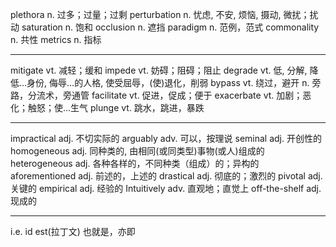 plethora                    n.          过多；过量；过剩
perturbation                n.          忧虑, 不安, 烦恼, 摄动, 微扰；扰动
saturation                  n.          饱和
occlusion                   n.          遮挡
paradigm                    n.          范例，范式
commonality                 n.          共性
metrics                     n.          指标






----
mitigate                    vt.         减轻；缓和
impede                      vt.         妨碍；阻碍；阻止
degrade                     vt.         低, 分解, 降低…身份, 侮辱…的人格, 使受屈辱，(使)退化，削弱
bypass                      vt.         绕过，避开
                            n.          旁路，分流术，旁通管
facilitate                  vt.         促进，促成；便于
exacerbate                  vt.         加剧；恶化；触怒；使...生气
plunge                      vt.         跳水，跳进，暴跌





----
impractical                 adj.        不切实际的
arguably                    adv.        可以，按理说
seminal                     adj.        开创性的
homogeneous                 adj.        同种类的, 由相同(或同类型)事物(或人)组成的
heterogeneous               adj.        各种各样的，不同种类（组成）的；异构的
aforementioned              adj.        前述的，上述的
drastical                   adj.        彻底的；激烈的
pivotal                     adj.        关键的
empirical                   adj.        经验的
Intuitively                 adv.        直观地；直觉上
off-the-shelf               adj.        现成的


----
i.e.                        id est(拉丁文)          也就是，亦即